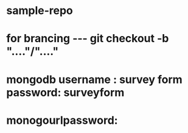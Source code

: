 # sample-repo
# for brancing --- git checkout -b "...."/"...."

# mongodb username : survey form password: surveyform  
# monogourlpassword: 
